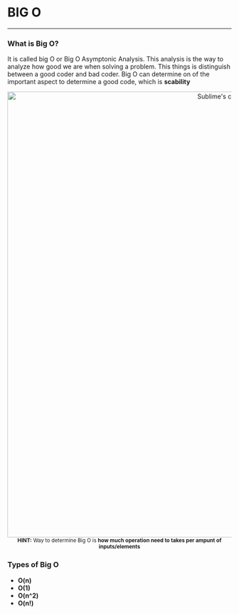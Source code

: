# BIG O

---

### What is Big O?

It is called big O or Big O Asymptonic Analysis. This analysis is the way to analyze how good we are when solving a problem. This things is distinguish between a good coder and bad coder. Big O can determine on of the important aspect to determine a good code, which is <strong>scability</strong>

<p align="center">
  <img src="https://miro.medium.com/max/1200/1*j8fUQjaUlmrQEN_udU0_TQ.jpeg" alt="Sublime's custom image" width="1000"/>
  <small><strong>HINT:</strong> Way to determine Big O is <strong>how much operation need to takes per ampunt of inputs/elements</strong></small>
</p>

### Types of Big O

-   **O(n)**
-   **O(1)**
-   **O(n^2)**
-   **O(n!)**
